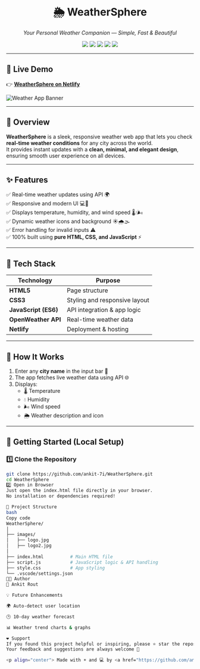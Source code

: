 
<h1 align="center">🌦️ WeatherSphere</h1>

<p align="center">
  <em>Your Personal Weather Companion — Simple, Fast & Beautiful</em>
</p>


<p align="center">
  <a href="https://weathersphereultimate.netlify.app/"><img src="https://img.shields.io/badge/Live%20Demo-Visit-blue?style=for-the-badge&logo=netlify"></a>
  <img src="https://img.shields.io/badge/HTML5-orange?style=for-the-badge&logo=html5&logoColor=white">
  <img src="https://img.shields.io/badge/CSS3-blue?style=for-the-badge&logo=css3&logoColor=white">
  <img src="https://img.shields.io/badge/JavaScript-yellow?style=for-the-badge&logo=javascript&logoColor=black">
  <img src="https://img.shields.io/badge/Deployed%20on-Netlify-brightgreen?style=for-the-badge&logo=netlify">
</p>

---

## 🔗 **Live Demo**
👉 [**WeatherSphere on Netlify**](https://weathersphereultimate.netlify.app/)

![Weather App Banner](images/logo2.jpg)

---

## 🧭 **Overview**
**WeatherSphere** is a sleek, responsive weather web app that lets you check **real-time weather conditions** for any city across the world.  
It provides instant updates with a **clean, minimal, and elegant design**, ensuring smooth user experience on all devices.

---

## ✨ **Features**
✅ Real-time weather updates using API 🌍  
✅ Responsive and modern UI 💻📱  
✅ Displays temperature, humidity, and wind speed 🌡️💧🌬️  
✅ Dynamic weather icons and background ☀️🌧️🌫️  
✅ Error handling for invalid inputs ⚠️  
✅ 100% built using **pure HTML, CSS, and JavaScript** ⚡  

---

## 🧠 **Tech Stack**
| Technology | Purpose |
|-------------|----------|
| **HTML5** | Page structure |
| **CSS3** | Styling and responsive layout |
| **JavaScript (ES6)** | API integration & app logic |
| **OpenWeather API** | Real-time weather data |
| **Netlify** | Deployment & hosting |

---

## 🧩 **How It Works**
1. Enter any **city name** in the input bar 🌇  
2. The app fetches live weather data using API 🌐  
3. Displays:
   - 🌡️ Temperature  
   - 💧 Humidity  
   - 🌬️ Wind speed  
   - 🌦️ Weather description and icon  

---

## 🚀 **Getting Started (Local Setup)**

### 1️⃣ Clone the Repository
```bash
git clone https://github.com/ankit-7i/WeatherSphere.git
cd WeatherSphere
2️⃣ Open in Browser
Just open the index.html file directly in your browser.
No installation or dependencies required!

📁 Project Structure
bash
Copy code
WeatherSphere/
│
├── images/
│   ├── logo.jpg
│   ├── logo2.jpg
│
├── index.html          # Main HTML file
├── script.js           # JavaScript logic & API handling
├── style.css           # App styling
└── .vscode/settings.json
🧑‍💻 Author
👤 Ankit Rout

💡 Future Enhancements

🌍 Auto-detect user location

🕒 10-day weather forecast

📊 Weather trend charts & graphs

❤️ Support
If you found this project helpful or inspiring, please ⭐ star the repository and share it!
Your feedback and suggestions are always welcome 💬

<p align="center"> Made with ☀️ and 💻 by <a href="https://github.com/ankit-7i">Ankit Rout</a> </p> ```
